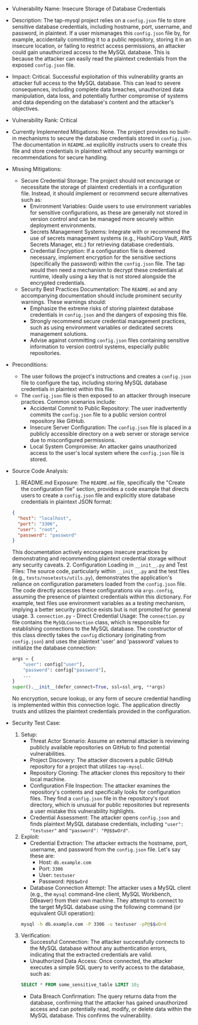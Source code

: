 - Vulnerability Name: Insecure Storage of Database Credentials
- Description: The tap-mysql project relies on a `config.json` file to store sensitive database credentials, including hostname, port, username, and password, in plaintext. If a user mismanages this `config.json` file by, for example, accidentally committing it to a public repository, storing it in an insecure location, or failing to restrict access permissions, an attacker could gain unauthorized access to the MySQL database. This is because the attacker can easily read the plaintext credentials from the exposed `config.json` file.
- Impact: Critical. Successful exploitation of this vulnerability grants an attacker full access to the MySQL database. This can lead to severe consequences, including complete data breaches, unauthorized data manipulation, data loss, and potentially further compromise of systems and data depending on the database's content and the attacker's objectives.
- Vulnerability Rank: Critical
- Currently Implemented Mitigations: None. The project provides no built-in mechanisms to secure the database credentials stored in `config.json`. The documentation in `README.md` explicitly instructs users to create this file and store credentials in plaintext without any security warnings or recommendations for secure handling.
- Missing Mitigations:
    - Secure Credential Storage: The project should not encourage or necessitate the storage of plaintext credentials in a configuration file. Instead, it should implement or recommend secure alternatives such as:
        - Environment Variables:  Guide users to use environment variables for sensitive configurations, as these are generally not stored in version control and can be managed more securely within deployment environments.
        - Secrets Management Systems:  Integrate with or recommend the use of secrets management systems (e.g., HashiCorp Vault, AWS Secrets Manager, etc.) for retrieving database credentials.
        - Credential Encryption: If a configuration file is deemed necessary, implement encryption for the sensitive sections (specifically the password) within the `config.json` file. The tap would then need a mechanism to decrypt these credentials at runtime, ideally using a key that is not stored alongside the encrypted credentials.
    - Security Best Practices Documentation: The `README.md` and any accompanying documentation should include prominent security warnings. These warnings should:
        - Emphasize the extreme risks of storing plaintext database credentials in `config.json` and the dangers of exposing this file.
        - Strongly recommend secure credential management practices, such as using environment variables or dedicated secrets management solutions.
        - Advise against committing `config.json` files containing sensitive information to version control systems, especially public repositories.
- Preconditions:
    - The user follows the project's instructions and creates a `config.json` file to configure the tap, including storing MySQL database credentials in plaintext within this file.
    - The `config.json` file is then exposed to an attacker through insecure practices. Common scenarios include:
        - Accidental Commit to Public Repository: The user inadvertently commits the `config.json` file to a public version control repository like GitHub.
        - Insecure Server Configuration: The `config.json` file is placed in a publicly accessible directory on a web server or storage service due to misconfigured permissions.
        - Local System Compromise: An attacker gains unauthorized access to the user's local system where the `config.json` file is stored.
- Source Code Analysis:
    1. README.md Exposure: The `README.md` file, specifically the "Create the configuration file" section, provides a code example that directs users to create a `config.json` file and explicitly store database credentials in plaintext JSON format:
    ```json
    {
      "host": "localhost",
      "port": "3306",
      "user": "root",
      "password": "password"
    }
    ```
    This documentation actively encourages insecure practices by demonstrating and recommending plaintext credential storage without any security caveats.
    2. Configuration Loading in `__init__.py` and Test Files: The source code, particularly within `__init__.py` and the test files (e.g., `tests/nosetests/utils.py`), demonstrates the application's reliance on configuration parameters loaded from the `config.json` file. The code directly accesses these configurations via `args.config`, assuming the presence of plaintext credentials within this dictionary.  For example, test files use environment variables as a *testing* mechanism, implying a better security practice exists but is not promoted for general usage.
    3. `connection.py` - Direct Credential Usage: The `connection.py` file contains the `MySQLConnection` class, which is responsible for establishing connections to the MySQL database. The constructor of this class directly takes the `config` dictionary (originating from `config.json`) and uses the plaintext 'user' and 'password' values to initialize the database connection:
    ```python
    args = {
        "user": config["user"],
        "password": config["password"],
        ...
    }
    super().__init__(defer_connect=True, ssl=ssl_arg, **args)
    ```
    No encryption, secure lookup, or any form of secure credential handling is implemented within this connection logic. The application directly trusts and utilizes the plaintext credentials provided in the configuration.

- Security Test Case:
    1. Setup:
        - Threat Actor Scenario: Assume an external attacker is reviewing publicly available repositories on GitHub to find potential vulnerabilities.
        - Project Discovery: The attacker discovers a public GitHub repository for a project that utilizes `tap-mysql`.
        - Repository Cloning: The attacker clones this repository to their local machine.
        - Configuration File Inspection: The attacker examines the repository's contents and specifically looks for configuration files.  They find a `config.json` file in the repository's root directory, which is unusual for public repositories but represents a user mistake this vulnerability highlights.
        - Credential Assessment: The attacker opens `config.json` and finds plaintext MySQL database credentials, including `"user": "testuser"` and `"password": "P@$$wOrd"`.
    2. Exploit:
        - Credential Extraction: The attacker extracts the hostname, port, username, and password from the `config.json` file. Let's say these are:
            - Host: `db.example.com`
            - Port: `3306`
            - User: `testuser`
            - Password: `P@$$wOrd`
        - Database Connection Attempt: The attacker uses a MySQL client (e.g., the `mysql` command-line client, MySQL Workbench, DBeaver) from their own machine. They attempt to connect to the target MySQL database using the following command (or equivalent GUI operation):
        ```bash
        mysql -h db.example.com -P 3306 -u testuser -pP@$$wOrd
        ```
    3. Verification:
        - Successful Connection: The attacker successfully connects to the MySQL database without any authentication errors, indicating that the extracted credentials are valid.
        - Unauthorized Data Access: Once connected, the attacker executes a simple SQL query to verify access to the database, such as:
        ```sql
        SELECT * FROM some_sensitive_table LIMIT 10;
        ```
        - Data Breach Confirmation: The query returns data from the database, confirming that the attacker has gained unauthorized access and can potentially read, modify, or delete data within the MySQL database. This confirms the vulnerability.